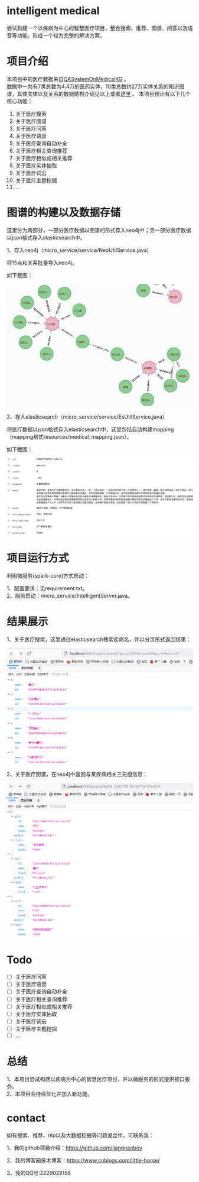 # intelligent medical
尝试构建一个以疾病为中心的智慧医疗项目，整合搜索、推荐、图谱、问答以及语音等功能，形成一个较为完整的解决方案。

# 项目介绍

本项目中的医疗数据来自[QASystemOnMedicalKG](https://github.com/liuhuanyong/QASystemOnMedicalKG) 。  
数据中一共有7类总数为4.4万的医药实体，10类总数约27万实体关系的知识图谱，具体实体以及关系的数据结构介绍见以上或者[这里](https://github.com/jiangnanboy/intelligent_medical/blob/master/medical_data.md) 。
本项目预计有以下几个核心功能：
1) 关于医疗搜索
2) 关于医疗图谱
3) 关于医疗问答
4) 关于医疗语音
5) 关于医疗查询自动补全
6) 关于医疗相关查询推荐
7) 关于医疗相似或相关推荐
8) 关于医疗实体抽取
9) 关于医疗词云
10) 关于医疗主题挖掘
11) ...

# 图谱的构建以及数据存储
这里分为两部分，一部分医疗数据以图谱的形式存入neo4j中；另一部分医疗数据以json格式存入elasticsearch中。

1、存入neo4j（micro_service/service/NeoUtilService.java）

将节点和关系批量导入neo4j。

如下截图：

![image](https://github.com/jiangnanboy/intelligent_medical/blob/master/images/neo4j.png)

2、存入elasticsearch（micro_service/service/EsUtilService.java）

将医疗数据以json格式存入elasticsearch中，这里包括自动构建mapping（mapping格式resources/medical_mapping.json）。

如下截图：

![image](https://github.com/jiangnanboy/intelligent_medical/blob/master/images/es.png)


# 项目运行方式
利用微服务(spark-core)方式启动：

1、配置要求：见requirement.txt。  
2、服务启动：micro_service/IntelligentServer.java。

# 结果展示
1、关于医疗搜索，这里通过elasticsearch搜索疾病名，并以分页形式返回结果：

![image](https://github.com/jiangnanboy/intelligent_medical/blob/master/images/search.png)

2、关于医疗图谱，在neo4j中返回与某疾病相关三元组信息：

![image](https://github.com/jiangnanboy/intelligent_medical/blob/master/images/kg_triples.png)

# Todo

- [ ] 关于医疗问答
- [ ] 关于医疗语音
- [ ] 关于医疗查询自动补全
- [ ] 关于医疗相关查询推荐
- [ ] 关于医疗相似或相关推荐
- [ ] 关于医疗实体抽取
- [ ] 关于医疗词云
- [ ] 关于医疗主题挖掘
- [ ] ...

# 总结
1、本项目尝试构建以疾病为中心的智慧医疗项目，并以微服务的形式提供接口服务。     
2、本项目会持续优化并加入新功能。

# contact

如有搜索、推荐、nlp以及大数据挖掘等问题或合作，可联系我：

1、我的github项目介绍：https://github.com/jiangnanboy

2、我的博客园技术博客：https://www.cnblogs.com/little-horse/

3、我的QQ号:2229029156


